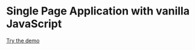 # Single Page Application with vanilla JavaScript

[Try the demo](https://raulmar0.github.io/rickAndMortySPA/)
